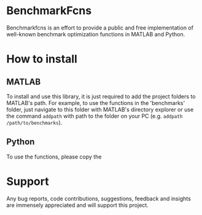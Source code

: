 # BenchmarkFcns
Benchmarkfcns is an effort to provide a public and free implementation of well-known benchmark optimization functions in MATLAB and Python. 

# How to install
## MATLAB
To install and use this library, it is just required to add the project folders to MATLAB's path. For example, to use the functions in the 'benchmarks' folder, just navigate to this folder with MATLAB's directory explorer or use the command `addpath` with path to the folder on your PC (e.g. `addpath /path/to/benchmarks`).

## Python 
To use the functions, please copy the 
# Support 
Any bug reports, code contributions, suggestions, feedback and insights are immensely appreciated and will support this project.
